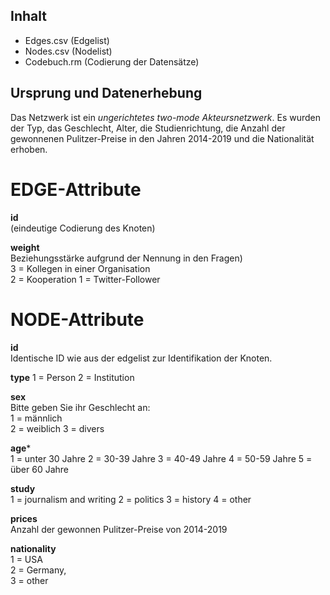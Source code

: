 
## Inhalt
- Edges.csv (Edgelist)
- Nodes.csv (Nodelist)
- Codebuch.rm (Codierung der Datensätze)

## Ursprung und Datenerhebung

Das Netzwerk ist ein *ungerichtetes two-mode Akteursnetzwerk*. 
Es wurden der Typ, das Geschlecht, Alter, die Studienrichtung, die Anzahl der gewonnenen Pulitzer-Preise in den Jahren 2014-2019 und die Nationalität erhoben.


# EDGE-Attribute

**id**  
(eindeutige Codierung des Knoten)   

**weight**  
Beziehungsstärke aufgrund der Nennung in den Fragen)  
3 = Kollegen in einer Organisation  
2 = Kooperation
1 = Twitter-Follower  


# NODE-Attribute  
  
**id**  
Identische ID wie aus der edgelist zur Identifikation der Knoten. 


**type**
1 = Person
2 = Institution 


**sex**    
Bitte geben Sie ihr Geschlecht an:  
1 = männlich   
2 = weiblich
3 = divers
  
**age***    
1 = unter 30 Jahre
2 = 30-39 Jahre 
3 = 40-49 Jahre
4 = 50-59 Jahre
5 = über 60 Jahre

**study**    
1 = journalism and writing
2 = politics
3 = history
4 = other
  
**prices**    
Anzahl der gewonnen Pulitzer-Preise von 2014-2019  
  
**nationality**    
1 = USA   
2 = Germany,   
3 = other   


##
